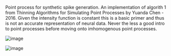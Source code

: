 Point process for synthetic spike generation. An implementation of algorith 1 from Thinning Algorithms for Simulating Point Processes by Yuanda Chen - 2016. Given the intensity function is constant this is a basic primer and thus is not an accurate representation of neural data. Never the less a good intro to point processes before moving onto imhomogenous point processes.

![image](https://user-images.githubusercontent.com/22481774/225701596-b2d0109e-9ed9-4157-870b-340be972df87.png)


![image](https://user-images.githubusercontent.com/22481774/225701219-5c663844-b906-4448-b8ce-efc4faa50d8e.png)

